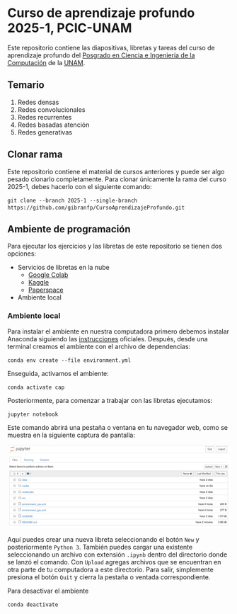 # Curso de aprendizaje profundo 2025-1, PCIC-UNAM
Este repositorio contiene las diapositivas, libretas y tareas del curso de aprendizaje profundo del [Posgrado en Ciencia e Ingeniería de la Computación](http://www.mcc.unam.mx/) de la [UNAM](https://www.unam.mx/).


## Temario
1. Redes densas
2. Redes convolucionales
3. Redes recurrentes
4. Redes basadas atención
5. Redes generativas

## Clonar rama
Este repositorio contiene el material de cursos anteriores y puede ser algo pesado clonarlo completamente. Para clonar únicamente la rama del curso 2025-1, debes hacerlo con el siguiente comando:

```
git clone --branch 2025-1 --single-branch https://github.com/gibranfp/CursoAprendizajeProfundo.git
```

## Ambiente de programación
Para ejecutar los ejercicios y las libretas de este repositorio se tienen dos opciones:

* Servicios de libretas en la nube
    * [Google Colab](https://colab.research.google.com/)
    * [Kaggle](https://www.kaggle.com/)
    * [Paperspace](https://www.paperspace.com/)
* Ambiente local

### Ambiente local
Para instalar el ambiente en nuestra computadora primero debemos instalar Anaconda siguiendo las [instrucciones](https://docs.anaconda.com/anaconda/install/) oficiales. Después, desde una terminal creamos el ambiente con el archivo de dependencias:

```
conda env create --file environment.yml
```

Enseguida, activamos el ambiente:

```
conda activate cap
```

Posteriormente, para comenzar a trabajar con las libretas ejecutamos:

```
jupyter notebook
```

Este comando abrirá una pestaña o ventana en tu navegador web, como se muestra en la siguiente captura de pantalla:

![](figs/jupyter_notebook.png)

Aquí puedes crear una nueva libreta seleccionando el botón `New` y posteriormente `Python 3`. También puedes cargar una existente seleccionando un archivo con extensión `.ipynb` dentro del directorio donde se lanzó el comando. Con `Upload` agregas archivos que se encuentran en otra parte de tu computadora a este directorio. Para salir, simplemente presiona el botón `Quit` y cierra la pestaña o ventada correspondiente.

Para desactivar el ambiente

```
conda deactivate
```
